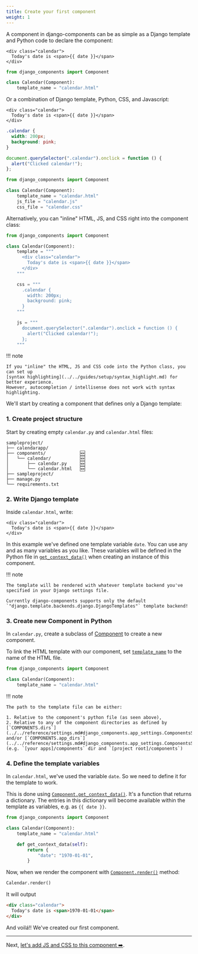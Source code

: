 ```yaml
---
title: Create your first component
weight: 1
---
```


A component in django-components can be as simple as a Django template and Python code to declare the component:

```htmldjango title="calendar.html"
<div class="calendar">
  Today's date is <span>{{ date }}</span>
</div>
```

```py title="calendar.py"
from django_components import Component

class Calendar(Component):
    template_name = "calendar.html"
```

Or a combination of Django template, Python, CSS, and Javascript:

```htmldjango title="calendar.html"
<div class="calendar">
  Today's date is <span>{{ date }}</span>
</div>
```

```css title="calendar.css"
.calendar {
  width: 200px;
  background: pink;
}
```

```js title="calendar.js"
document.querySelector(".calendar").onclick = function () {
  alert("Clicked calendar!");
};
```

```py title="calendar.py"
from django_components import Component

class Calendar(Component):
    template_name = "calendar.html"
    js_file = "calendar.js"
    css_file = "calendar.css"
```

Alternatively, you can "inline" HTML, JS, and CSS right into the component class:

```py
from django_components import Component

class Calendar(Component):
    template = """
      <div class="calendar">
        Today's date is <span>{{ date }}</span>
      </div>
    """

    css = """
      .calendar {
        width: 200px;
        background: pink;
      }
    """

    js = """
      document.querySelector(".calendar").onclick = function () {
        alert("Clicked calendar!");
      };
    """
```

!!! note

    If you "inline" the HTML, JS and CSS code into the Python class, you can set up
    [syntax highlighting](../../guides/setup/syntax_highlight.md) for better experience.
    However, autocompletion / intellisense does not work with syntax highlighting.


We'll start by creating a component that defines only a Django template:

### 1. Create project structure

Start by creating empty `calendar.py` and `calendar.html` files:

```
sampleproject/
├── calendarapp/
├── components/             🆕
│   └── calendar/           🆕
│       ├── calendar.py     🆕
│       └── calendar.html   🆕
├── sampleproject/
├── manage.py
└── requirements.txt
```

### 2. Write Django template

Inside `calendar.html`, write:

```htmldjango title="[project root]/components/calendar/calendar.html"
<div class="calendar">
  Today's date is <span>{{ date }}</span>
</div>
```

In this example we've defined one template variable `date`. You can use any and as many variables as you like. These variables will be
defined in the Python file in [`get_context_data()`](../../../reference/api#django_components.Component.get_context_data)
when creating an instance of this component.

!!! note

    The template will be rendered with whatever template backend you've specified in your Django settings file.

    Currently django-components supports only the default `"django.template.backends.django.DjangoTemplates"` template backend!

### 3. Create new Component in Python

In `calendar.py`, create a subclass of [Component](../../../reference/api#django_components.Component)
to create a new component.

To link the HTML template with our component, set [`template_name`](../../../reference/api#django_components.Component.template_name)
to the name of the HTML file.

```python title="[project root]/components/calendar/calendar.py"
from django_components import Component

class Calendar(Component):
    template_name = "calendar.html"
```

!!! note

    The path to the template file can be either:

    1. Relative to the component's python file (as seen above),
    2. Relative to any of the component directories as defined by
    [`COMPONENTS.dirs`](../../reference/settings.md#django_components.app_settings.ComponentsSettings.dirs)
    and/or [`COMPONENTS.app_dirs`](../../reference/settings.md#django_components.app_settings.ComponentsSettings.app_dirs)
    (e.g. `[your apps]/components` dir and `[project root]/components`)

### 4. Define the template variables

In `calendar.html`, we've used the variable `date`. So we need to define it for the template to work.

This is done using [`Component.get_context_data()`](../../../reference/api#django_components.Component.get_context_data).
It's a function that returns a dictionary. The entries in this dictionary
will become available within the template as variables, e.g. as `{{ date }}`.

```python title="[project root]/components/calendar/calendar.py"
from django_components import Component

class Calendar(Component):
    template_name = "calendar.html"

    def get_context_data(self):
        return {
            "date": "1970-01-01",
        }
```

Now, when we render the component with [`Component.render()`](../../../reference/api#django_components.Component.render)
method:

```py
Calendar.render()
```

It will output

```html
<div class="calendar">
  Today's date is <span>1970-01-01</span>
</div>
```

And voilá!! We've created our first component.

---

Next, [let's add JS and CSS to this component ➡️](./adding_js_and_css.md).
